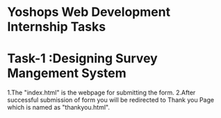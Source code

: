 # Yoshops Web Development Internship Tasks

# Task-1 :Designing Survey Mangement System
1.The "index.html" is the webpage for submitting the form.
2.After successful submission of form you will be redirected to Thank you Page which is named as "thankyou.html".
